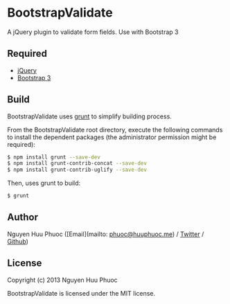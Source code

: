 # BootstrapValidate

A jQuery plugin to validate form fields. Use with Bootstrap 3

## Required

* [jQuery](http://jquery.com/)
* [Bootstrap 3](http://getbootstrap.com/)

## Build

BootstrapValidate uses [grunt](http://gruntjs.com) to simplify building process.

From the BootstrapValidate root directory, execute the following commands to install the dependent packages (the administrator permission might be required):

```bash
$ npm install grunt --save-dev
$ npm install grunt-contrib-concat --save-dev
$ npm install grunt-contrib-uglify --save-dev
```

Then, uses grunt to build:

```bash
$ grunt
```

## Author

Nguyen Huu Phuoc ([Email](mailto: phuoc@huuphuoc.me) / [Twitter](http://twitter.com/nghuuphuoc) / [Github](http://github.com/nghuuphuoc))

## License

Copyright (c) 2013 Nguyen Huu Phuoc

BootstrapValidate is licensed under the MIT license.